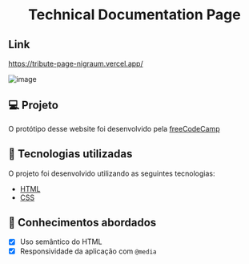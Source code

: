 <h1 align="center">
  Technical Documentation Page
 </h1> 
 
 ## Link 
 https://tribute-page-nigraum.vercel.app/


![image](https://user-images.githubusercontent.com/102248990/177223545-b1143062-80a9-476c-9053-0d0c426040d3.png)




## 💻 Projeto

O protótipo desse website foi desenvolvido pela [freeCodeCamp](https://www.freecodecamp.org/)

## 🚀 Tecnologias utilizadas

O projeto foi desenvolvido utilizando as seguintes tecnologias:

- [HTML](https://html.com/)
- [CSS](https://www.w3schools.com/css/css_website_layout.asp)


## 📝 Conhecimentos abordados

- [x] Uso semântico do HTML
- [x] Responsividade da aplicação com `@media`

